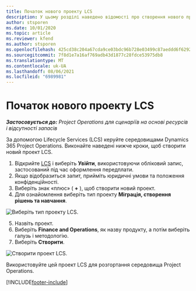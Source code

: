 ```yaml
---
title: Початок нового проекту LCS
description: У цьому розділі наведено відомості про створення нового проекту в LCS для середовища Project Operations.
author: stsporen
ms.date: 10/01/2020
ms.topic: article
ms.reviewer: kfend
ms.author: stsporen
ms.openlocfilehash: 425cd38c204a67cda9ce03bdc96b728e03499c87aeddd6f62924b57e16b21167
ms.sourcegitcommit: 7f8d1e7a16af769adb43d1877c28fdce53975db8
ms.translationtype: MT
ms.contentlocale: uk-UA
ms.lasthandoff: 08/06/2021
ms.locfileid: "6989981"
---
```

# <a name="start-a-new-lcs-project"></a>Початок нового проекту LCS

_**Застосовується до:** Project Operations для сценаріїв на основі ресурсів і відсутності запасів_

За допомогою Lifecycle Services (LCS) керуйте середовищами Dynamics 365 Project Operations. Виконайте наведені нижче кроки, щоб створити новий проект LCS.

1. Відкрийте [LCS](https://lcs.dynamics.com/Logon/Index) і виберіть **Увійти**, використовуючи обліковий запис, застосований під час оформлення передплати.
2. Якщо відобразиться запит, прийміть юридичні умови та положення конфіденційності.
3. Виберіть знак «плюс» ( **+** ), щоб створити новий проект.
4. Для ознайомлення виберіть тип проекту **Міграція, створення рішень та навчання**.

  ![Виберіть тип проекту LCS.](./media/create-lcs-1.png)

5. Назвіть проект. 
6. Виберіть **Finance and Operations**, як назву продукту, а потім виберіть галузь і методологію. 
7. Виберіть **Створити**.

![Створити проект LCS.](./media/create-lcs-2.png)

Використовуйте цей проект LCS для розгортання середовища Project Operations.



[!INCLUDE[footer-include](../includes/footer-banner.md)]